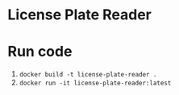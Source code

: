 # License Plate Reader

# Run code

1. `docker build -t license-plate-reader .`
2. `docker run -it license-plate-reader:latest`
